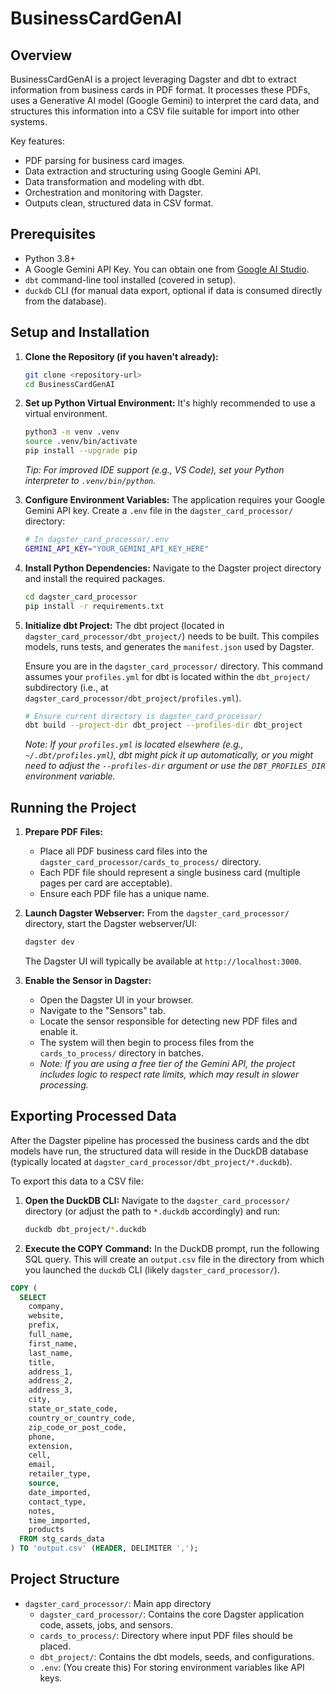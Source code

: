 # BusinessCardGenAI

## Overview

BusinessCardGenAI is a project leveraging Dagster and dbt to extract information from business cards in PDF format. It processes these PDFs, uses a Generative AI model (Google Gemini) to interpret the card data, and structures this information into a CSV file suitable for import into other systems.

Key features:

- PDF parsing for business card images.
- Data extraction and structuring using Google Gemini API.
- Data transformation and modeling with dbt.
- Orchestration and monitoring with Dagster.
- Outputs clean, structured data in CSV format.

## Prerequisites

- Python 3.8+
- A Google Gemini API Key. You can obtain one from [Google AI Studio](https://aistudio.google.com/apikey).
- `dbt` command-line tool installed (covered in setup).
- `duckdb` CLI (for manual data export, optional if data is consumed directly from the database).

## Setup and Installation

1. **Clone the Repository (if you haven't already):**

    ```bash
    git clone <repository-url>
    cd BusinessCardGenAI
    ```

2. **Set up Python Virtual Environment:**
    It's highly recommended to use a virtual environment.

    ```bash
    python3 -m venv .venv
    source .venv/bin/activate
    pip install --upgrade pip
    ```

    *Tip: For improved IDE support (e.g., VS Code), set your Python interpreter to `.venv/bin/python`.*

3. **Configure Environment Variables:**
    The application requires your Google Gemini API key. Create a `.env` file in the `dagster_card_processor/` directory:

    ```bash
    # In dagster_card_processor/.env
    GEMINI_API_KEY="YOUR_GEMINI_API_KEY_HERE"
    ```

4. **Install Python Dependencies:**
    Navigate to the Dagster project directory and install the required packages.

    ```bash
    cd dagster_card_processor
    pip install -r requirements.txt
    ```

5. **Initialize dbt Project:**
    The dbt project (located in `dagster_card_processor/dbt_project/`) needs to be built. This compiles models, runs tests, and generates the `manifest.json` used by Dagster.

    Ensure you are in the `dagster_card_processor/` directory. This command assumes your `profiles.yml` for dbt is located within the `dbt_project/` subdirectory (i.e., at `dagster_card_processor/dbt_project/profiles.yml`).

    ```bash
    # Ensure current directory is dagster_card_processor/
    dbt build --project-dir dbt_project --profiles-dir dbt_project
    ```

    *Note: If your `profiles.yml` is located elsewhere (e.g., `~/.dbt/profiles.yml`), dbt might pick it up automatically, or you might need to adjust the `--profiles-dir` argument or use the `DBT_PROFILES_DIR` environment variable.*

## Running the Project

1. **Prepare PDF Files:**
    - Place all PDF business card files into the `dagster_card_processor/cards_to_process/` directory.
    - Each PDF file should represent a single business card (multiple pages per card are acceptable).
    - Ensure each PDF file has a unique name.

2. **Launch Dagster Webserver:**
    From the `dagster_card_processor/` directory, start the Dagster webserver/UI:

    ```bash
    dagster dev
    ```

    The Dagster UI will typically be available at `http://localhost:3000`.

3. **Enable the Sensor in Dagster:**
    - Open the Dagster UI in your browser.
    - Navigate to the "Sensors" tab.
    - Locate the sensor responsible for detecting new PDF files and enable it.
    - The system will then begin to process files from the `cards_to_process/` directory in batches.
    - *Note: If you are using a free tier of the Gemini API, the project includes logic to respect rate limits, which may result in slower processing.*

## Exporting Processed Data

After the Dagster pipeline has processed the business cards and the dbt models have run, the structured data will reside in the DuckDB database (typically located at `dagster_card_processor/dbt_project/*.duckdb`).

To export this data to a CSV file:

1. **Open the DuckDB CLI:**
    Navigate to the `dagster_card_processor/` directory (or adjust the path to `*.duckdb` accordingly) and run:

    ```bash
    duckdb dbt_project/*.duckdb
    ```

2. **Execute the COPY Command:**
    In the DuckDB prompt, run the following SQL query. This will create an `output.csv` file in the directory from which you launched the `duckdb` CLI (likely `dagster_card_processor/`).

```SQL
COPY (
  SELECT
    company,
    website,
    prefix,
    full_name,
    first_name,
    last_name,
    title,
    address_1,
    address_2,
    address_3,
    city,
    state_or_state_code,
    country_or_country_code,
    zip_code_or_post_code,
    phone,
    extension,
    cell,
    email,
    retailer_type,
    source,
    date_imported,
    contact_type,
    notes,
    time_imported,
    products
  FROM stg_cards_data
) TO 'output.csv' (HEADER, DELIMITER ',');
```

## Project Structure

- `dagster_card_processor/`: Main app directory
  - `dagster_card_processor/`: Contains the core Dagster application code, assets, jobs, and sensors.
  - `cards_to_process/`: Directory where input PDF files should be placed.
  - `dbt_project/`: Contains the dbt models, seeds, and configurations.
  - `.env`: (You create this) For storing environment variables like API keys.
